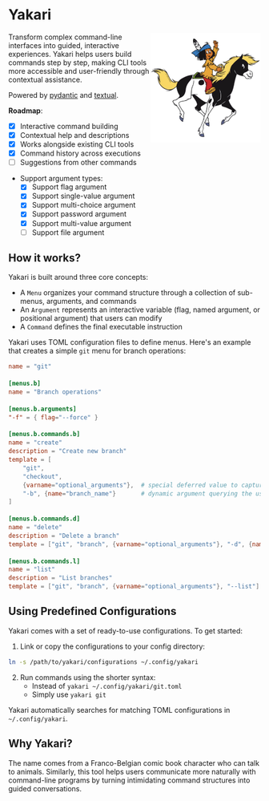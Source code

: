 # Yakari

<img src="./static/yakari.png" width="220" align="right" />

Transform complex command-line interfaces into guided, interactive experiences. Yakari
helps users build commands step by step, making CLI tools more accessible and
user-friendly through contextual assistance.

Powered by [pydantic](https://github.com/pydantic/pydantic) and
[textual](https://github.com/Textualize/textual).

**Roadmap**: 

- [X] Interactive command building
- [X] Contextual help and descriptions
- [X] Works alongside existing CLI tools
- [X] Command history across executions
- [ ] Suggestions from other commands
- Support argument types:
  - [X] Support flag argument
  - [X] Support single-value argument
  - [X] Support multi-choice argument 
  - [X] Support password argument
  - [X] Support multi-value argument
  - [ ] Support file argument

## How it works?

Yakari is built around three core concepts:

- A `Menu` organizes your command structure through a collection of sub-menus, arguments, and commands
- An `Argument` represents an interactive variable (flag, named argument, or positional argument) that users can modify
- A `Command` defines the final executable instruction

Yakari uses TOML configuration files to define menus. Here's an example that creates
a simple `git` menu for branch operations:

```toml
name = "git"

[menus.b]
name = "Branch operations"

[menus.b.arguments]
"-f" = { flag="--force" }

[menus.b.commands.b]
name = "create"
description = "Create new branch"
template = [
    "git", 
    "checkout", 
    {varname="optional_arguments"},  # special deferred value to capture all menu arguments
    "-b", {name="branch_name"}       # dynamic argument querying the user at run time
]

[menus.b.commands.d]
name = "delete"
description = "Delete a branch"
template = ["git", "branch", {varname="optional_arguments"}, "-d", {name="branch_name"}]

[menus.b.commands.l]
name = "list"
description = "List branches"
template = ["git", "branch", {varname="optional_arguments"}, "--list"]
```

## Using Predefined Configurations

Yakari comes with a set of ready-to-use configurations. To get started:

1. Link or copy the configurations to your config directory:
``` sh
ln -s /path/to/yakari/configurations ~/.config/yakari
```

2. Run commands using the shorter syntax:
   - Instead of `yakari ~/.config/yakari/git.toml`
   - Simply use `yakari git`

Yakari automatically searches for matching TOML configurations in `~/.config/yakari`.

## Why Yakari?

The name comes from a Franco-Belgian comic book character who can talk to
animals. Similarly, this tool helps users communicate more naturally with
command-line programs by turning intimidating command structures into guided
conversations.
